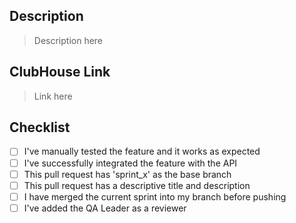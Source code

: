 ## Description

> Description here
## ClubHouse Link

> Link here
## Checklist
- [ ] I've manually tested the feature and it works as expected
- [ ] I've successfully integrated the feature with the API
- [ ] This pull request has 'sprint_x' as the base branch
- [ ] This pull request has a descriptive title and description
- [ ] I have merged the current sprint into my branch before pushing
- [ ] I've added the QA Leader as a reviewer
